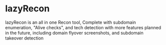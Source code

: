 # lazyRecon

lazyRecon is an all in one Recon tool, Complete with subdomain enumeration, "Alive checks", and tech detection with more features planned in the future, including domain flyover screenshots, and subdomain takeover detection
